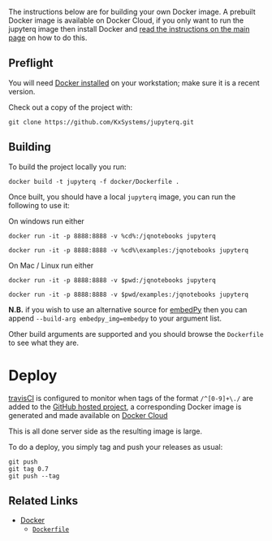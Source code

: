 The instructions below are for building your own Docker image. A prebuilt Docker image is available on Docker Cloud, if you only want to run the jupyterq image then install Docker and [read the instructions on the main page](../README.md#docker) on how to do this.

## Preflight

You will need [Docker installed](https://www.docker.com/community-edition) on your workstation; make sure it is a recent version.

Check out a copy of the project with:

    git clone https://github.com/KxSystems/jupyterq.git

## Building

To build the project locally you run:

    docker build -t jupyterq -f docker/Dockerfile .

Once built, you should have a local `jupyterq` image, you can run the following to use it:

On windows run either

	docker run -it -p 8888:8888 -v %cd%:/jqnotebooks jupyterq
	 
	docker run -it -p 8888:8888 -v %cd%\examples:/jqnotebooks jupyterq
		
On Mac / Linux	run either 

	docker run -it -p 8888:8888 -v $pwd:/jqnotebooks jupyterq
		
	docker run -it -p 8888:8888 -v $pwd/examples:/jqnotebooks jupyterq
		
**N.B.** if you wish to use an alternative source for [embedPy](https://github.com/KxSystems/embedPy) then you can append `--build-arg embedpy_img=embedpy` to your argument list.

Other build arguments are supported and you should browse the `Dockerfile` to see what they are.

# Deploy

[travisCI](https://travis-ci.org/) is configured to monitor when tags of the format `/^[0-9]+\./` are added to the [GitHub hosted project](https://github.com/KxSystems/jupyterq), a corresponding Docker image is generated and made available on [Docker Cloud](https://cloud.docker.com/)

This is all done server side as the resulting image is large.

To do a deploy, you simply tag and push your releases as usual:

    git push
    git tag 0.7
    git push --tag


## Related Links

 * [Docker](https://docker.com)
     * [`Dockerfile`](https://docs.docker.com/engine/reference/builder/)
